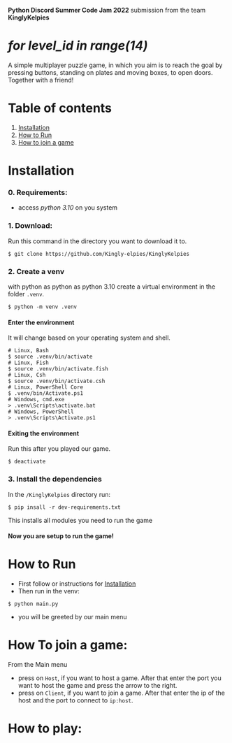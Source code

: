 **Python Discord Summer Code Jam 2022** submission from the team **KinglyKelpies**
# *for level_id in range(14)*
A simple multiplayer puzzle game, 
in which you aim is to reach the goal by pressing buttons, standing on plates and moving boxes, to open doors.
Together with a friend!

# Table of contents
1. [Installation](https://github.com/Kingly-elpies/KinglyKelpies/edit/read-me-update/README.md#installation)
2. [How to Run](https://github.com/Kingly-elpies/KinglyKelpies/edit/read-me-update/README.md#how-to-run)
3. [How to join a game](https://github.com/Kingly-elpies/KinglyKelpies/edit/read-me-update/README.md#how-to-play)


# Installation
### 0. Requirements:
   - access *python 3.10* on you system

### 1. Download:
   Run this command in the directory you want to download it to.
   ```shell
   $ git clone https://github.com/Kingly-elpies/KinglyKelpies
   ```
 
### 2. Create a venv
  with python as python as python 3.10 create a virtual environment in the folder `.venv`.
  ```shell
  $ python -m venv .venv
  ```

  #### Enter the environment
  It will change based on your operating system and shell.
  ```shell
  # Linux, Bash
  $ source .venv/bin/activate
  # Linux, Fish
  $ source .venv/bin/activate.fish
  # Linux, Csh
  $ source .venv/bin/activate.csh
  # Linux, PowerShell Core
  $ .venv/bin/Activate.ps1
  # Windows, cmd.exe
  > .venv\Scripts\activate.bat
  # Windows, PowerShell
  > .venv\Scripts\Activate.ps1
  ```

  #### Exiting the environment 
  Run this after you played our game.
  ```shell
  $ deactivate
  ```

### 3. Install the dependencies
  In the `/KinglyKelpies` directory run:
  ```shell
  $ pip insall -r dev-requirements.txt
  ```
  This installs all modules you need to run the game

#### Now you are setup to run the game!
  
# How to Run
  - First follow or instructions for [Installation](https://github.com/Kingly-elpies/KinglyKelpies/edit/read-me-update/README.md#installation)
  - Then run in the venv:
  ```shell
  $ python main.py
  ```  
  - you will be greeted by our main menu
  
# How To join a game:
From the Main menu
- press on `Host`, if you want to host a game. After that enter the port you want to host the game and press the arrow to the right.
- press on `Client`, if you want to join a game. After that enter the ip of the host and the port to connect to `ip:host`.

# How to play:
